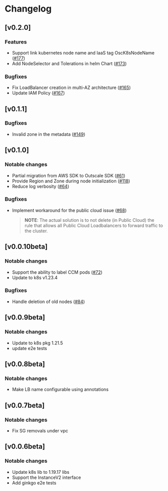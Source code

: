 # Changelog

## [v0.2.0]
### Features
* Support link  kubernetes node name and IaaS tag OscK8sNodeName ([#177](https://github.com/outscale-dev/cloud-provider-osc/issues/177))
* Add NodeSelector and Tolerations in helm Chart ([#173](https://github.com/outscale-dev/cloud-provider-osc/issues/173))
### Bugfixes
* Fix LoadBalancer creation in multi-AZ architecture ([#165](https://github.com/outscale-dev/cloud-provider-osc/issues/165))
* Update IAM Policy ([#167](https://github.com/outscale-dev/cloud-provider-osc/issues/167))
## [v0.1.1]
### Bugfixes
* Invalid zone in the metadata ([#149](https://github.com/outscale-dev/cloud-provider-osc/issues/149)) 
## [v0.1.0]
### Notable changes
* Partial migration from AWS SDK to Outscale SDK ([#61](https://github.com/outscale-dev/cloud-provider-osc/issues/61))
* Provide Region and Zone during node initialization ([#118](https://github.com/outscale-dev/cloud-provider-osc/issues/118))
* Reduce log verbosity ([#64](https://github.com/outscale-dev/cloud-provider-osc/issues/64))

### Bugfixes
* Implement workaround for the public cloud issue ([#68](https://github.com/outscale-dev/cloud-provider-osc/issues/68)) 
    > **NOTE**: The actual solution is to not delete (in Public Cloud) the rule that allows all Public Cloud Loadbalancers to forward traffic to the cluster. 
## [v0.0.10beta]

### Notable changes
* Support the ability to label CCM pods ([#72](https://github.com/outscale-dev/cloud-provider-osc/pull/72))
* Update to k8s v1.23.4 
### Bugfixes
* Handle deletion of old nodes ([#84](https://github.com/outscale-dev/cloud-provider-osc/pull/84))

## [v0.0.9beta]

### Notable changes
* Update to k8s pkg 1.21.5
* update e2e tests

## [v0.0.8beta]

### Notable changes
* Make LB name configurable using annotations
## [v0.0.7beta]

### Notable changes
* Fix SG removals under vpc
## [v0.0.6beta]

### Notable changes
* Update k8s lib to 1.19.17 libs
* Support the InstanceV2 interface
* Add ginkgo e2e tests